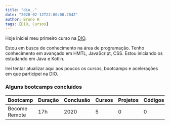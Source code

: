 ```yaml
---
title: "dio_."
date: "2020-02-12T22:00:00.284Z"
author: Bruno H
tags: [DIO, Cursos]
---
```

Hoje iniciei meu primeiro curso na [DIO](https://dio.me/sign-up?ref=9MBHSZPLXL).

Estou em busca de conhecimento na área de programação. Tenho conhecimento em avançado em HMTL, JavaScript, CSS. Estou iniciando os estudando em Java e Kotlin.

Irei tentar atualizar aqui aos poucos os cursos, bootcamps e acelerações em que participei na DIO.

### Alguns bootcamps concluídos

| Bootcamp      | Duração   | Conclusão     | Cursos        | Projetos      | Códigos       | Live  |
| :-            | :-        | :-            | :-            | :-            | :-            | :-    |
| Become Remote | 17h       | 2020          | 5             | 0             | 0             | 0     |
